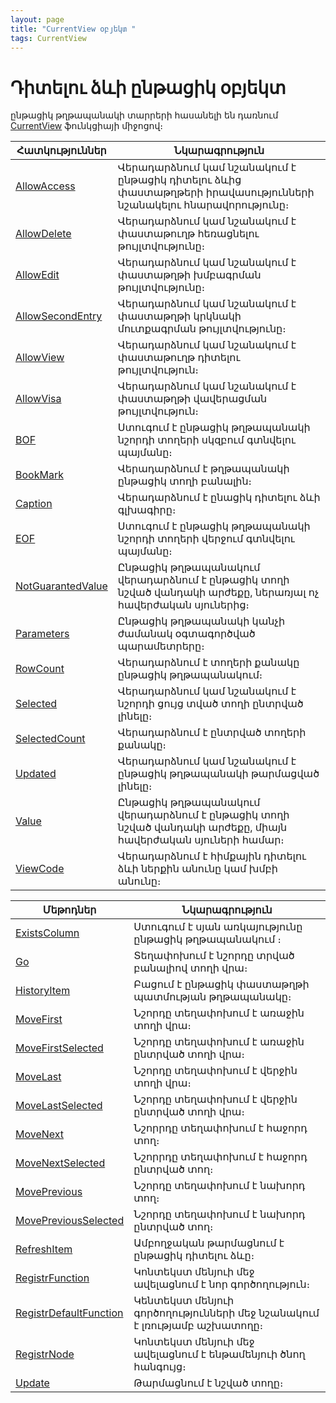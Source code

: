 ```yaml
---
layout: page
title: "CurrentView օբյեկտ "
tags: CurrentView
---
```

# Դիտելու ձևի ընթացիկ օբյեկտ 


ընթացիկ թղթապանակի տարրերի հասանելի են դառնում [CurrentView](Functions/InterfaceManagment/CurrentView.html) ֆունկցիայի միջոցով։ 
  

  
| Հատկություններ | Նկարագրություն |
|--|--|
| [AllowAccess](ASVIEW/AllowAccess.md) | Վերադարձնում կամ նշանակում է ընթացիկ  դիտելու ձևից փաստաթղթերի իրավասությունների նշանակելու հնարավորությունը։ |
| [AllowDelete](AsView/AllowDelete.md) | Վերադարձնում կամ նշանակում է փաստաթուղթ հեռացնելու թույլտվությունը։ |
| [AllowEdit](AsView/AllowEdit.md) | Վերադարձնում կամ նշանակում է փաստաթղթի խմբագրման թույլտվությունը։ |
| [AllowSecondEntry](ASVIEW/AllowSecondEntry.md) | Վերադարձնում կամ նշանակում է փաստաթղթի կրկնակի մուտքագրման թույլտվությունը։ |
| [AllowView](ASVIEW/AllowView.md) | Վերադարձնում կամ նշանակում է փաստաթուղթ դիտելու թույլտվություն։  |
| [AllowVisa](ASVIEW/AllowVisa.md) | Վերադարձնում կամ նշանակում է փաստաթղթի վավերացման թույլտվություն։  |
| [BOF](FrmPttel/BOF.md) | Ստուգում է ընթացիկ թղթապանակի նշորդի տողերի սկզբում գտնվելու պայմանը։ |
| [BookMark](FrmPttel/BookMark.md) | Վերադարձնում է թղթապանակի ընթացիկ տողի  բանալին։  |
| [Caption](FrmPttel/Caption.md) | Վերադարձնում է ընացիկ դիտելու ձևի գլխագիրը։ |
| [EOF](FrmPttel/EOF.md) | Ստուգում է ընթացիկ թղթապանակի նշորդի տողերի վերջում գտնվելու պայմանը։ |
| [NotGuarantedValue](FrmPttel/NotGuarantedValue.md) | Ընթացիկ թղթապանակում վերադարձնում է ընթացիկ տողի նշված վանդակի արժեքը, ներառյալ ոչ հավերժական սյուներից։ |
| [Parameters](FrmPttel/Parameters.md) | Ընթացիկ թղթապանակի կանչի ժամանակ օգտագործված պարամետրերը։ |
| [RowCount](FrmPttel/RowCount.md) | Վերադարձնում է տողերի քանակը ընթացիկ թղթապանակում։  |
| [Selected](FrmPttel/Selected.md) | Վերադարձնում կամ նշանակում է նշորդի ցույց տված տողի ընտրված լինելը։ |
| [SelectedCount](FrmPttel/SelectedCount.md) |Վերադարձնում է ընտրված տողերի քանակը։ |
| [Updated](FrmPttel/Updated.md) | Վերադարձնում կամ նշանակում է ընթացիկ թղթապանակի թարմացված լինելը։ |
| [Value](FrmPttel/Value.md) | Ընթացիկ թղթապանակում վերադարձնում է ընթացիկ տողի նշված վանդակի արժեքը, միայն հավերժական սյուների համար։ |
| [ViewCode](FrmPttel/ViewCode.md) | Վերադարձնում է հիմքային դիտելու ձևի ներքին անունը կամ խմբի անունը։ |




  
| Մեթոդներ | Նկարագրություն |
|--|--|
| [ExistsColumn](FrmPttel/ExistsColumn.md) | Ստուգում է սյան առկայությունը ընթացիկ թղթապանակում ։ |
| [Go](FrmPttel/Go.md) | Տեղափոխում է նշորդը տրված բանալիով տողի վրա։ |
| [HistoryItem](FrmPttel/HistoryItem.md) |  Բացում է ընթացիկ փաստաթղթի պատմության թղթապանակը։ |
| [MoveFirst](FrmPttel/MoveFirst.md) | Նշորդը տեղափոխում է առաջին տողի վրա։ |
| [MoveFirstSelected](FrmPttel/MoveFirstSelected.md) | Նշորդը տեղափոխում է առաջին ընտրված տողի վրա։  |
| [MoveLast](FrmPttel/MoveLast.md) | Նշորդը տեղափոխում է վերջին տողի վրա։ |
| [MoveLastSelected](FrmPttel/MoveLastSelected.md) |  Նշորդը տեղափոխում է վերջին ընտրված տողի վրա։ |
| [MoveNext](FrmPttel/MoveNext.md) | Նշորրդը տեղափոխում է հաջորդ տող։  |
| [MoveNextSelected](FrmPttel/MoveNextSelected.md) |Նշորրդը տեղափոխում է հաջորդ  ընտրված տող։ |
| [MovePrevious](FrmPttel/MovePrevious.md) | Նշորդը տեղափոխում է նախորդ տող։ |
| [MovePreviousSelected](FrmPttel/MovePreviousSelected.md) | Նշորդը տեղափոխում է նախորդ ընտրված տող։ |
| [RefreshItem](FrmPttel/RefreshItem.md) | Ամբողջական թարմացնում է ընթացիկ դիտելու ձևը։ |
| [RegistrFunction](FrmPttel/RegistrFunction.md) | Կոնտեկստ մենյուի մեջ ավելացնում է նոր գործողություն։ |
| [RegistrDefaultFunction](FrmPttel/RegistrDefaultFunction.md) | Կենտեկստ մենյուի գործողությունների մեջ նշանակում է լռությամբ աշխատողը։|
| [RegistrNode](FrmPttel/RegistrNode.md) | Կոնտեկստ մենյուի մեջ ավելացնում է ենթամենյուի ծնող հանգույց։ |
| [Update](FrmPttel/Update.md) | Թարմացնում է նշված տողը։  |



